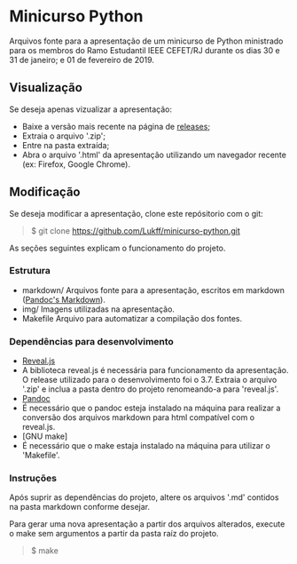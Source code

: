 # Minicurso Python

Arquivos fonte para a apresentação de um minicurso de Python ministrado para os membros do Ramo Estudantil IEEE CEFET/RJ durante os dias 30 e 31 de janeiro; e 01 de fevereiro de 2019.

## Visualização

Se deseja apenas vizualizar a apresentação:
- Baixe a versão mais recente na página de [releases](https://github.com/Lukff/minicurso-python/releases);
- Extraia o arquivo '.zip';
- Entre na pasta extraída;
- Abra o arquivo '.html' da apresentação utilizando um navegador recente (ex: Firefox, Google Chrome).

## Modificação

Se deseja modificar a apresentação, clone este repósitorio com o git:

> $ git clone https://github.com/Lukff/minicurso-python.git

As seções seguintes explicam o funcionamento do projeto.

### Estrutura

- markdown/
Arquivos fonte para a apresentação, escritos em markdown ([Pandoc's Markdown](https://pandoc.org/MANUAL.html#pandocs-markdown)).
- img/
Imagens utilizadas na apresentação.
- Makefile
Arquivo para automatizar a compilação dos fontes.

### Dependências para desenvolvimento

- [Reveal.js](https://revealjs.com/)
 - A biblioteca reveal.js é necessária para funcionamento da apresentação. O release utilizado para o desenvolvimento foi o 3.7.
   Extraia o arquivo '.zip' e inclua a pasta dentro do projeto renomeando-a para 'reveal.js'.
- [Pandoc](https://pandoc.org/)
 - É necessário que o pandoc esteja instalado na máquina para  realizar a conversão dos arquivos markdown para html compatível com o reveal.js.
- [GNU make]
 - É necessário que o make estaja instalado na máquina para utilizar o 'Makefile'.

### Instruções

Após suprir as dependências do projeto, altere os arquivos '.md' contidos na pasta markdown conforme desejar.

Para gerar uma nova apresentação a partir dos arquivos alterados, execute o make sem argumentos a partir da pasta raíz do projeto.

> $ make
